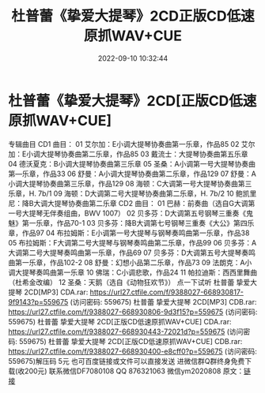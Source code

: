 ﻿---
title: 杜普蕾《挚爱大提琴》2CD正版CD低速原抓WAV+CUE
date: 2022-09-10 10:32:44
categories: 新碟专辑、稀有等精品
tags: 纯音雅乐
---
# 杜普蕾《挚爱大提琴》2CD[正版CD低速原抓WAV+CUE]

专辑曲目
CD1 曲目：
01 艾尔加：E小调大提琴协奏曲第一乐章，作品85
02 艾尔加：E小调大提琴协奏曲第二乐章，作品85
03 戴流士：大提琴协奏曲第五乐章
04 德沃夏克：B小调大提琴协奏曲第三乐章
05 圣桑：A小调第一号大提琴协奏曲第—乐章，作品33
06 舒曼：A小调大提琴协奏曲第二乐章，作品129
07 舒曼：A小调大提琴协奏曲第三乐章，作品129
08 海顿：C大调第一号大提琴协奏曲第三乐章，H. 7b/1
09 海顿：D大调第二号大提琴协奏曲第二乐章，H. 7b/2
10 鲍凯里尼：降B大调大提琴协奏曲第二乐章
CD2 曲目：
01 巴赫：前奏曲（选自G大调第一号大提琴无伴奏组曲，BWV 1007）
02 贝多芬：D大调第五号钢琴三重奏《鬼魅》第一乐章，作品70-1
03 贝多芬：降B大调第七号钢琴三重奏《大公》第四乐章，作品97
04 布拉姆斯：E小调第一号大提琴与钢琴奏鸣曲第一乐章，作品38
05 布拉姆斯：F大调第二号大提琴与钢琴奏鸣曲第二乐章，作品99
06 贝多芬：A大调第二号大提琴奏鸣曲第一乐章，作品69
07 贝多芬：D大调第五号大提琴奏鸣曲第一乐章，作品102-2
08 舒曼：幻想小品第二乐章，作品73
09 法朗克：A小调大提琴奏鸣曲第一乐章
10 佛瑞：C小调悲歌，作品24
11 帕拉迪斯：西西里舞曲（杜希金改编）
12 圣桑：天鹅（选自《动物狂欢节》）
点一下试听
杜普蕾 挚爱大提琴 2CD[MP3] CDA.rar: https://url27.ctfile.com/f/9388027-668930817-9f9143?p=559675
(访问密码: 559675)
杜普蕾 挚爱大提琴 2CD[MP3] CDB.rar: https://url27.ctfile.com/f/9388027-668930806-9d3f15?p=559675
(访问密码: 559675)
杜普蕾 挚爱大提琴 2CD[正版CD低速原抓WAV+CUE] CDA.rar: https://url27.ctfile.com/f/9388027-668930443-72021d?p=559675
(访问密码: 559675)
杜普蕾 挚爱大提琴 2CD[正版CD低速原抓WAV+CUE] CDB.rar: https://url27.ctfile.com/f/9388027-668930400-e8cff0?p=559675
(访问密码: 559675)解压码 5元
也可百度链接或文件可以直接发送
进微信群Q群终身免费下载(收200元)
联系微信DF7080108 QQ 876321063
微信ym2020808
原文：[链接](https://blog.sina.com.cn/s/blog_1647c7e7601030zca.html)